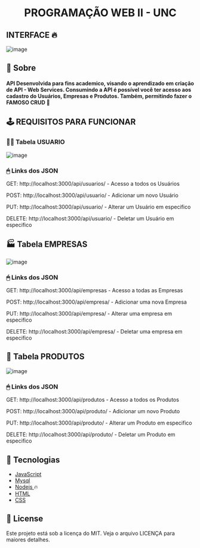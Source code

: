 <h1 align="center"><p>PROGRAMAÇÃO WEB II - UNC</p> </h1>

## INTERFACE 🔥
![image](https://user-images.githubusercontent.com/68932001/142342704-ed74ad3f-0bd0-4e57-acb2-54b5e842c180.png)


## 📕 Sobre

#### API Desenvolvida para fins academico, visando o aprendizado em criação de API - Web Services. Consumindo a API é possível você ter acesso aos cadastro do Usuários, Empresas e Produtos. Também, permitindo fazer o FAMOSO CRUD 🧨


## 🕹 REQUISITOS PARA FUNCIONAR
### 🙍‍♂ Tabela USUARIO 
![image](https://user-images.githubusercontent.com/68932001/142340378-170acb4d-83a4-4d66-b689-1914d1f45d3c.png)

### 🖱 Links dos JSON 
<p>GET:  http://localhost:3000/api/usuarios/ - Acesso a todos os Usuários</p>
<p>POST:  http://localhost:3000/api/usuario/ - Adicionar um novo Usuário</p>
<p>PUT:  http://localhost:3000/api/usuario/ - Alterar um Usuário em especifico</p>
<p>DELETE:  http://localhost:3000/api/usuario/ - Deletar um Usuário em especifico</p>

## 🏭 Tabela EMPRESAS 
![image](https://user-images.githubusercontent.com/68932001/142341304-f9090a78-f364-4008-8d7e-060934e7a73b.png)

### 🖱 Links dos JSON 
<p>GET:  http://localhost:3000/api/empresas - Acesso a todas as Empresas</p>
<p>POST:  http://localhost:3000/api/empresa/ - Adicionar uma nova Empresa</p>
<p>PUT:  http://localhost:3000/api/empresa/ - Alterar uma empresa em especifico</p>
<p>DELETE:  http://localhost:3000/api/empresa/ - Deletar uma empresa em especifico</p>

## 🥫 Tabela PRODUTOS 
![image](https://user-images.githubusercontent.com/68932001/142341813-97fccd31-37d2-4068-8013-ca9e0b36b2c4.png)
### 🖱 Links dos JSON 

<p>GET:  http://localhost:3000/api/produtos - Acesso a todos os Produtos</p>
<p>POST:  http://localhost:3000/api/produto/ - Adicionar um novo Produto</p>
<p>PUT:  http://localhost:3000/api/produto/ - Alterar um Produto em especifico</p>
<p>DELETE:  http://localhost:3000/api/produto/ - Deletar um Produto em especifico</p>



## 🔨 Tecnologias

- [JavaScript](https://#)
- [Mysql](https://www.mysql.com/)
- [Nodejs ](https://www.mysql.com/) 🔥
- [HTML](https://reactnative.dev)
- [CSS](https://#)


## 📜 License

Este projeto está sob a licença do MIT. Veja o arquivo LICENÇA para maiores detalhes.
